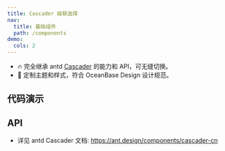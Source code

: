 ```yaml
---
title: Cascader 级联选择
nav:
  title: 基础组件
  path: /components
demo:
  cols: 2
---
```


- 🔥 完全继承 antd [Cascader](https://ant.design/components/cascader-cn) 的能力和 API，可无缝切换。
- 💄 定制主题和样式，符合 OceanBase Design 设计规范。

## 代码演示

<!-- prettier-ignore -->
<code src="./demo/basic.tsx" title="基本"></code>
<code src="./demo/multiple.tsx" title="多选"></code>

## API

- 详见 antd Cascader 文档: https://ant.design/components/cascader-cn
